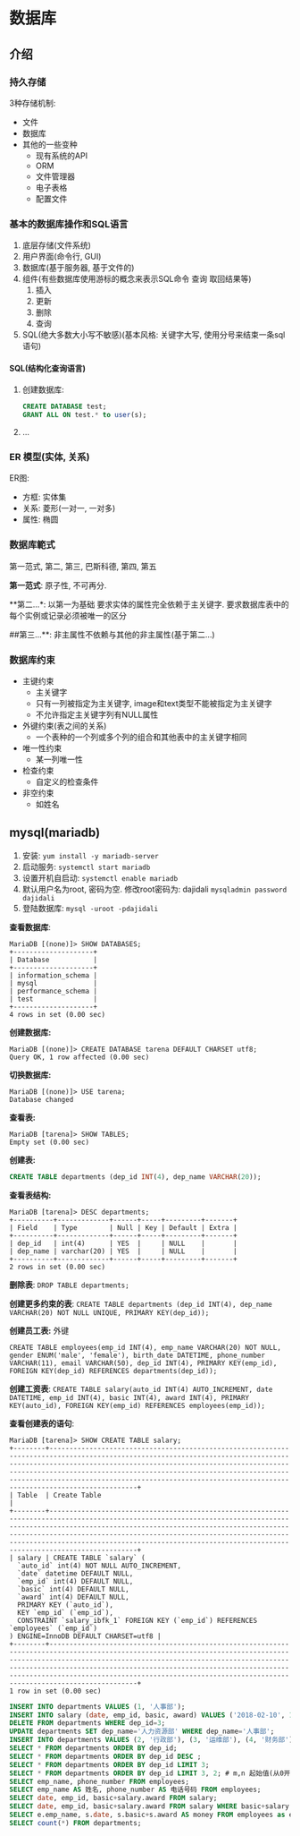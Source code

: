 # 数据库

## 介绍

### 持久存储

3种存储机制:

- 文件
- 数据库
- 其他的一些变种
    - 现有系统的API
    - ORM
    - 文件管理器
    - 电子表格
    - 配置文件
    
### 基本的数据库操作和SQL语言

1. 底层存储(文件系统)
2. 用户界面(命令行, GUI)
3. 数据库(基于服务器, 基于文件的)
4. 组件(有些数据库使用游标的概念来表示SQL命令 查询 取回结果等)
    1. 插入
    2. 更新
    3. 删除
    4. 查询
5. SQL(绝大多数大小写不敏感)(基本风格: 关键字大写, 使用分号来结束一条sql语句)

#### SQL(结构化查询语言)

1. 创建数据库:
    ```sql
    CREATE DATABASE test;
    GRANT ALL ON test.* to user(s);
    ```
2. ...

### ER 模型(实体, 关系)

ER图:

- 方框: 实体集
- 关系: 菱形(一对一, 一对多)
- 属性: 椭圆

### 数据库範式

第一范式, 第二, 第三, 巴斯科德, 第四, 第五

**第一范式**:
原子性, 不可再分.

**第二...*:
以第一为基础
要求实体的属性完全依赖于主关键字.
要求数据库表中的每个实例或记录必须被唯一的区分

##第三...**:
非主属性不依赖与其他的非主属性(基于第二...)

### 数据库约束

- 主键约束
    - 主关键字
    - 只有一列被指定为主关键字, image和text类型不能被指定为主关键字
    - 不允许指定主关键字列有NULL属性
- 外键约束(表之间的关系)
    - 一个表种的一个列或多个列的组合和其他表中的主关键字相同
- 唯一性约束
    - 某一列唯一性
- 检查约束
    - 自定义的检查条件
- 非空约束
    - 如姓名

## mysql(mariadb)

1. 安装: `yum install -y mariadb-server`
2. 启动服务: `systemctl start mariadb`
3. 设置开机自启动: `systemctl enable mariadb`
4. 默认用户名为root, 密码为空. 修改root密码为: dajidali  `mysqladmin password dajidali`
5. 登陆数据库: `mysql -uroot -pdajidali`

**查看数据库**:
```
MariaDB [(none)]> SHOW DATABASES;
+--------------------+
| Database           |
+--------------------+
| information_schema |
| mysql              |
| performance_schema |
| test               |
+--------------------+
4 rows in set (0.00 sec)

```

**创建数据库:**
```
MariaDB [(none)]> CREATE DATABASE tarena DEFAULT CHARSET utf8;
Query OK, 1 row affected (0.00 sec)
```

**切换数据库:**
```
MariaDB [(none)]> USE tarena;
Database changed
```

**查看表:**
```
MariaDB [tarena]> SHOW TABLES;
Empty set (0.00 sec)
```

**创建表:**
```sql
CREATE TABLE departments (dep_id INT(4), dep_name VARCHAR(20));
```

**查看表结构:**
```
MariaDB [tarena]> DESC departments;
+----------+-------------+------+-----+---------+-------+
| Field    | Type        | Null | Key | Default | Extra |
+----------+-------------+------+-----+---------+-------+
| dep_id   | int(4)      | YES  |     | NULL    |       |
| dep_name | varchar(20) | YES  |     | NULL    |       |
+----------+-------------+------+-----+---------+-------+
2 rows in set (0.00 sec)
```

**删除表**:
`DROP TABLE departments;`

**创建更多约束的表**:
`CREATE TABLE departments (dep_id INT(4), dep_name VARCHAR(20) NOT NULL UNIQUE, PRIMARY KEY(dep_id));`

**创建员工表:** 外键

`CREATE TABLE employees(emp_id INT(4), emp_name VARCHAR(20) NOT NULL, gender ENUM('male', 'female'), birth_date DATETIME, phone_number VARCHAR(11), email VARCHAR(50), dep_id INT(4), PRIMARY KEY(emp_id), FOREIGN KEY(dep_id) REFERENCES departments(dep_id));`

**创建工资表**:
`CREATE TABLE salary(auto_id INT(4) AUTO_INCREMENT, date DATETIME, emp_id INT(4), basic INT(4), award INT(4), PRIMARY KEY(auto_id), FOREIGN KEY(emp_id) REFERENCES employees(emp_id));`

**查看创建表的语句**:
```
MariaDB [tarena]> SHOW CREATE TABLE salary;
+--------+------------------------------------------------------------------------------------------------------------------------------------------------------------------------------------------------------------------------------------------------------------------------------------------------------------------------------------------------------------------------------------+
| Table  | Create Table                                                                                                                                                                                                                                                                                                                                                                       |
+--------+------------------------------------------------------------------------------------------------------------------------------------------------------------------------------------------------------------------------------------------------------------------------------------------------------------------------------------------------------------------------------------+
| salary | CREATE TABLE `salary` (
  `auto_id` int(4) NOT NULL AUTO_INCREMENT,
  `date` datetime DEFAULT NULL,
  `emp_id` int(4) DEFAULT NULL,
  `basic` int(4) DEFAULT NULL,
  `award` int(4) DEFAULT NULL,
  PRIMARY KEY (`auto_id`),
  KEY `emp_id` (`emp_id`),
  CONSTRAINT `salary_ibfk_1` FOREIGN KEY (`emp_id`) REFERENCES `employees` (`emp_id`)
) ENGINE=InnoDB DEFAULT CHARSET=utf8 |
+--------+------------------------------------------------------------------------------------------------------------------------------------------------------------------------------------------------------------------------------------------------------------------------------------------------------------------------------------------------------------------------------------+
1 row in set (0.00 sec)
```

```sql
INSERT INTO departments VALUES (1, '人事部');
INSERT INTO salary (date, emp_id, basic, award) VALUES ('2018-02-10', 1, 10000, 2000);
DELETE FROM departments WHERE dep_id=3;
UPDATE departments SET dep_name='人力资源部' WHERE dep_name='人事部';
INSERT INTO departments VALUES (2, '行政部'), (3, '运维部'), (4, '财务部'), (5, '市场部'), (6, '销售部');
SELECT * FROM departments ORDER BY dep_id;
SELECT * FROM departments ORDER BY dep_id DESC ;
SELECT * FROM departments ORDER BY dep_id LIMIT 3;
SELECT * FROM departments ORDER BY dep_id LIMIT 3, 2; # m,n 起始值(从0开始)m, 偏移n
SELECT emp_name, phone_number FROM employees;
SELECT emp_name AS 姓名, phone_number AS 电话号码 FROM employees;
SELECT date, emp_id, basic+salary.award FROM salary;
SELECT date, emp_id, basic+salary.award FROM salary WHERE basic+salary.award > 20000;
SELECT e.emp_name, s.date, s.basic+s.award AS money FROM employees as e JOIN salary s ON e.emp_id = s.emp_id;
SELECT count(*) FROM departments;
```

